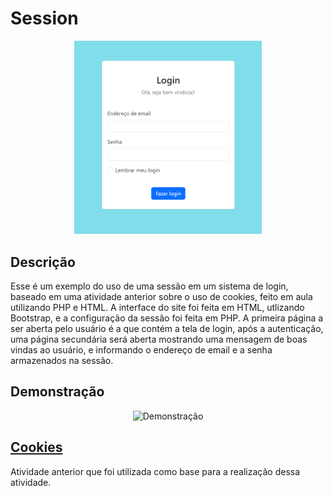 # Session

<div align="center">
<img src="TelaLogin.png" width="300">
</div>

## Descrição
Esse é um exemplo do uso de uma sessão em um sistema de login, baseado em uma atividade anterior sobre o uso de cookies, feito em aula utilizando PHP e HTML. A interface do site foi feita em HTML, utlizando Bootstrap, e a configuração da sessão foi feita em PHP.
A primeira página a ser aberta pelo usuário é a que contém a tela de login, após a autenticação, uma página secundária será aberta mostrando uma mensagem de boas vindas ao usuário, e informando o endereço de email e a senha armazenados na sessão. 

## Demonstração
<div align="center">
    <img src="" alt="Demonstração" width="1280" height="580">
</div>

## [Cookies]()
Atividade anterior que foi utilizada como base para a realização dessa atividade.

